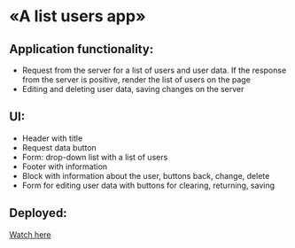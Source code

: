 # «A list users app»

## Application functionality:
  - Request from the server for a list of users and user data. If the response from the server is positive, render the list of users on the page 
  - Editing and deleting user data, saving changes on the server

## UI: 
  - Header with title
  - Request data button
  - Form: drop-down list with a list of users
  - Footer with information
  - Block with information about the user, buttons back, change, delete
  - Form for editing user data with buttons for clearing, returning, saving

## Deployed:
[Watch here](https://nda17.github.io/A-list-users-app/)
